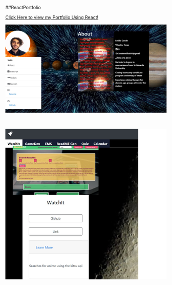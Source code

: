 ##ReactPortfolio

<a href="https://portfoliocondeemilio.herokuapp.com/portfolio">Click Here to view my Portfolio Using React!</a>
<br>

<img src="src/assets/ReadmePic.jpg"> </img>
<br>
<br>
##
<img src="src/assets/Exibition.jpg"></img>